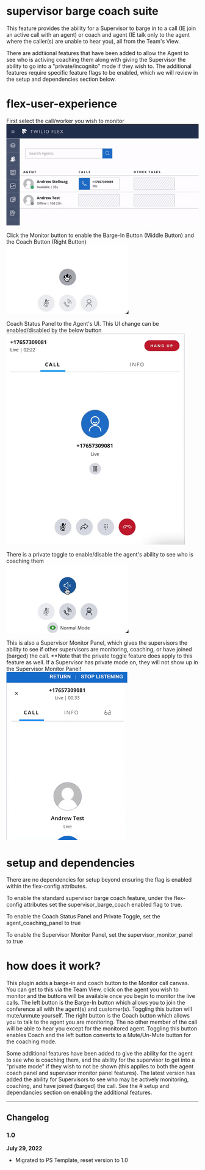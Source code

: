 

# supervisor barge coach suite

This feature provides the ability for a Supervisor to barge in to a call (IE join an active call with an agent) or coach and agent (IE talk only to the agent where the caller(s) are unable to hear you), all from the Team's View.

There are addtiional features that have been added to allow the Agent to see who is activing coaching them along with giving the Supervisor the ability to go into a "private/incognito" mode if they wish to.  The additional features require specific feature flags to be enabled, which we will review in the setup and dependencies section below.

# flex-user-experience

First select the call/worker you wish to monitor  
![Plugin Demo](screenshots/Supervisor-Barge-Coach-Plugin-1.gif)

Click the Monitor button to enable the Barge-In Button (Middle Button) and the Coach Button (Right Button)  
![Plugin Demo](screenshots/Supervisor-Barge-Coach-Plugin-2.gif)

Coach Status Panel to the Agent's UI.  This UI change can be enabled/disabled by the below button 
![Plugin Demo](screenshots/Supervisor-Barge-Coach-Plugin-3.gif)

There is a private toggle to enable/disable the agent's ability to see who is coaching them  
![Plugin Demo](screenshots/Supervisor-Barge-Coach-Plugin-4.gif)

This is also a Supervisor Monitor Panel, which gives the supervisors the ability to see if other supervisors are monitoring, coaching, or have joined (barged) the call.  **Note that the private toggle feature does apply to this feature as well.  If a Supervisor has private mode on, they will not show up in the Supervisor Monitor Panel!
![Plugin Demo](screenshots/Supervisor-Barge-Coach-Plugin-5.gif)


# setup and dependencies

There are no dependencies for setup beyond ensuring the flag is enabled within the flex-config attributes.

To enable the standard supervisor barge coach feature, under the flex-config attributes set the supervisor_barge_coach enabled flag to true.

To enable the Coach Status Panel and Private Toggle, set the agent_coaching_panel to true

To enable the Supervisor Monitor Panel, set the supervisor_monitor_panel to true

# how does it work?

This plugin adds a barge-in and coach button to the Monitor call canvas.  You can get to this via the Team View, click on the agent you wish to monitor and the buttons will be available once you begin to monitor the live calls.  The left button is the Barge-In button which allows you to join the conference all with the agent(s) and customer(s).  Toggling this button will mute/unmute yourself.  The right button is the Coach button which allows you to talk to the agent you are monitoring.  The no other member of the call will be able to hear you except for the monitored agent.  Toggling this button enables Coach and the left button converts to a Mute/Un-Mute button for the coaching mode.

Some additional features have been added to give the ability for the agent to see who is coaching them, and the ability for the supervisor to get into a "private mode" if they wish to not be shown (this applies to both the agent coach panel and supervisor monitor panel features).  The latest version has added the ability for Supervisors to see who may be actively monitoring, coaching, and have joined (barged) the call.  See the # setup and dependancies section on enabling the additional features.

---

## Changelog

### 1.0

**July 29, 2022**

- Migrated to PS Template, reset version to 1.0